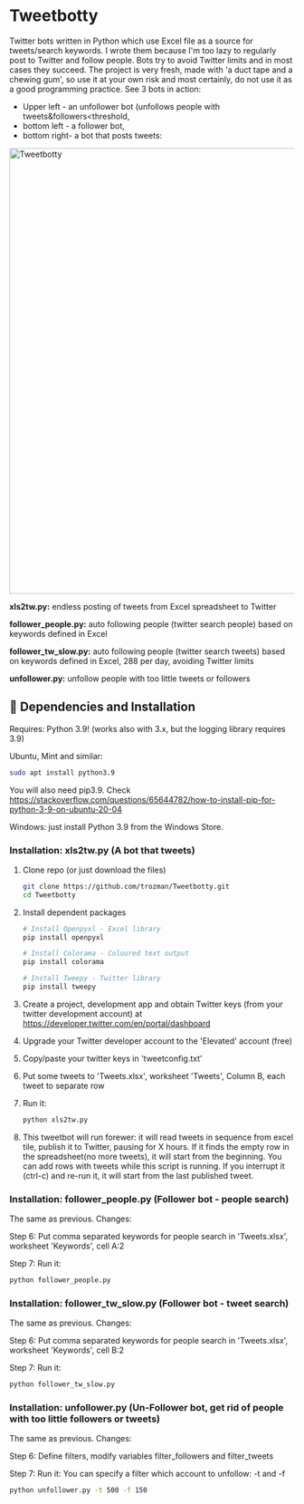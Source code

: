 # Tweetbotty
Twitter bots written in Python which use Excel file as a source for tweets/search keywords. I wrote them because I'm too lazy to regularly post to Twitter and follow people. Bots try to avoid Twitter limits and in most cases they succeed.
The project is very fresh, made with 'a duct tape and a chewing gum', so use it at your own risk and most certainly, do not use it as a good programming practice.
See 3 bots in action: 
- Upper left - an unfollower bot (unfollows people with tweets&followers<threshold, 
- bottom left - a follower bot, 
- bottom right- a bot that posts tweets:

<img width="787" alt="Tweetbotty" src="https://user-images.githubusercontent.com/26304983/148203875-801bc59f-3438-4e49-b2eb-8750c1d6e468.png">


**xls2tw.py:** endless posting of tweets from Excel spreadsheet to Twitter

**follower_people.py:** auto following people (twitter search people) based on keywords defined in Excel

**follower_tw_slow.py:** auto following people (twitter search tweets) based on keywords defined in Excel, 288 per day, avoiding Twitter limits

**unfollower.py:** unfollow people with too little tweets or followers

## :wrench: Dependencies and Installation
Requires: Python 3.9! (works also with 3.x, but the logging library requires 3.9)

Ubuntu, Mint and similar:
```bash
sudo apt install python3.9
```
You will also need pip3.9. Check https://stackoverflow.com/questions/65644782/how-to-install-pip-for-python-3-9-on-ubuntu-20-04

Windows: just install Python 3.9 from the Windows Store.

### Installation: xls2tw.py (A bot that tweets)

1. Clone repo (or just download the files)

    ```bash
    git clone https://github.com/trozman/Tweetbotty.git
    cd Tweetbotty
    ```
2. Install dependent packages

    ```bash
    # Install Openpyxl - Excel library
    pip install openpyxl

    # Install Colorama - Coloured text output
    pip install colorama

    # Install Tweepy - Twitter library
    pip install tweepy
    ```

3. Create a project, development app and obtain Twitter keys (from your twitter development account) at https://developer.twitter.com/en/portal/dashboard
4. Upgrade your Twitter developer account to the 'Elevated' account (free)
5. Copy/paste your twitter keys in 'tweetconfig.txt'  
6. Put some tweets to 'Tweets.xlsx', worksheet 'Tweets', Column B, each tweet to separate row
7. Run it:
    ```bash
    python xls2tw.py
    ```
    
8.  This tweetbot will run forewer: it will read tweets in sequence from excel tile, 
publish it to Twitter, pausing for X hours. If it finds the empty row in the 
spreadsheet(no more tweets), it will start from the beginning. You can add rows 
with tweets while this script is running.
If you interrupt it (ctrl-c) and re-run it, it will start from the last published tweet.

### Installation: follower_people.py (Follower bot - people search)

The same as previous. Changes:

Step 6: Put comma separated keywords for people search in 'Tweets.xlsx', worksheet 'Keywords', cell A:2

Step 7: Run it:

```bash
python follower_people.py
```

### Installation: follower_tw_slow.py (Follower bot - tweet search)

The same as previous. Changes:

Step 6: Put comma separated keywords for people search in 'Tweets.xlsx', worksheet 'Keywords', cell B:2

Step 7: Run it:

```bash
python follower_tw_slow.py
```

### Installation: unfollower.py (Un-Follower bot, get rid of people with too little followers or tweets)

The same as previous. Changes:

Step 6: Define filters, modify variables filter_followers and filter_tweets

Step 7: Run it:
You can specify a filter which account to unfollow: -t <number of tweets> and -f <number of followers>

```bash
python unfollower.py -t 500 -f 150
```
